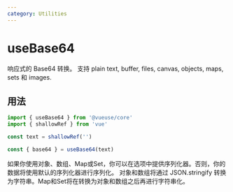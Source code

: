 ```yaml
---
category: Utilities
---
```


# useBase64

响应式的 Base64 转换。 支持 plain text, buffer, files, canvas, objects, maps, sets 和 images.

## 用法

```ts
import { useBase64 } from '@vueuse/core'
import { shallowRef } from 'vue'

const text = shallowRef('')

const { base64 } = useBase64(text)
```

如果你使用对象、数组、Map或Set，你可以在选项中提供序列化器。否则，你的数据将使用默认的序列化器进行序列化。
对象和数组将通过 JSON.stringify 转换为字符串。Map和Set将在转换为对象和数组之后再进行字符串化。
